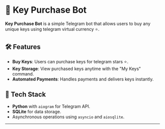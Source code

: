 # 🔑 Key Purchase Bot

**Key Purchase Bot** is a simple Telegram bot that allows users to buy any unique keys using telegram virtual currency ⭐️.

## 🛠 Features

- **Buy Keys**: Users can purchase keys for telegram stars ⭐️.
- **Key Storage**: View purchased keys anytime with the "My Keys" command.
- **Automated Payments**: Handles payments and delivers keys instantly.

## 🚀 Tech Stack

- **Python** with `aiogram` for Telegram API.
- **SQLite** for data storage.
- Asynchronous operations using `asyncio` and `aiosqlite`.

---
